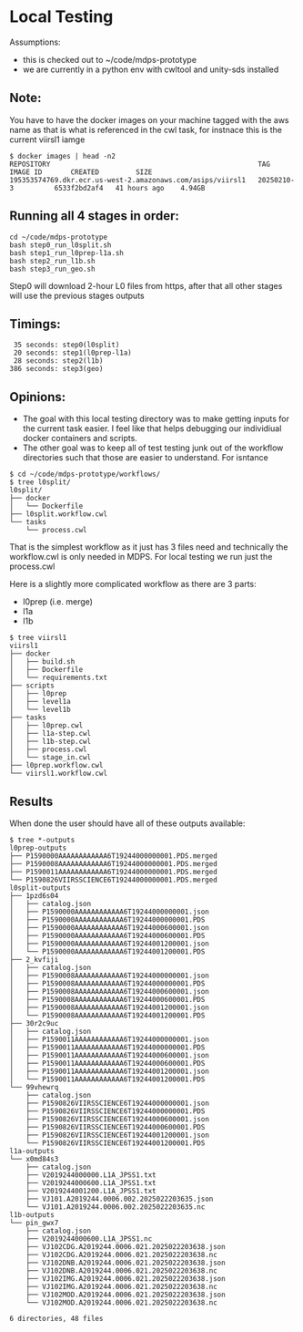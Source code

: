 # Local Testing


Assumptions:
- this is checked out to ~/code/mdps-prototype
- we are currently in a python env with cwltool and unity-sds installed

## Note:
You have to have the docker images on your machine tagged with the aws name as
that is what is referenced in the cwl task, for instnace this is the current
viirsl1 iamge
```
$ docker images | head -n2
REPOSITORY                                                   TAG                 IMAGE ID       CREATED         SIZE
195353574769.dkr.ecr.us-west-2.amazonaws.com/asips/viirsl1   20250210-3          6533f2bd2af4   41 hours ago    4.94GB
```


## Running all 4 stages in order:

```
cd ~/code/mdps-prototype
bash step0_run_l0split.sh
bash step1_run_l0prep-l1a.sh
bash step2_run_l1b.sh
bash step3_run_geo.sh
```

Step0 will download 2-hour L0 files from https, after that all other stages will
use the previous stages outputs

## Timings:
```
 35 seconds: step0(l0split)
 20 seconds: step1(l0prep-l1a)
 28 seconds: step2(l1b)
386 seconds: step3(geo)
```

## Opinions:

- The goal with this local testing directory was to make getting inputs for the
  current task easier. I feel like that helps debugging our individiual docker
  containers and scripts.
- The other goal was to keep all of test testing junk out of the workflow
  directories such that those are easier to understand.  For isntance

```
$ cd ~/code/mdps-prototype/workflows/
$ tree l0split/
l0split/
├── docker
│   └── Dockerfile
├── l0split.workflow.cwl
└── tasks
    └── process.cwl
```

That is the simplest workflow as it just has 3 files need and technically the
workflow.cwl is only needed in MDPS.  For local testing we run just the
process.cwl

Here is a slightly more complicated workflow as there are 3 parts:
- l0prep (i.e. merge)
- l1a
- l1b

```
$ tree viirsl1
viirsl1
├── docker
│   ├── build.sh
│   ├── Dockerfile
│   └── requirements.txt
├── scripts
│   ├── l0prep
│   ├── level1a
│   └── level1b
├── tasks
│   ├── l0prep.cwl
│   ├── l1a-step.cwl
│   ├── l1b-step.cwl
│   ├── process.cwl
│   └── stage_in.cwl
├── l0prep.workflow.cwl
└── viirsl1.workflow.cwl
```


## Results

When done the user should have all of these outputs available:

```
$ tree *-outputs
l0prep-outputs
├── P1590000AAAAAAAAAAAA6T19244000000001.PDS.merged
├── P1590008AAAAAAAAAAAA6T19244000000001.PDS.merged
├── P1590011AAAAAAAAAAAA6T19244000000001.PDS.merged
└── P1590826VIIRSSCIENCE6T19244000000001.PDS.merged
l0split-outputs
├── 1pzd6s04
│   ├── catalog.json
│   ├── P1590000AAAAAAAAAAAA6T19244000000001.json
│   ├── P1590000AAAAAAAAAAAA6T19244000000001.PDS
│   ├── P1590000AAAAAAAAAAAA6T19244000600001.json
│   ├── P1590000AAAAAAAAAAAA6T19244000600001.PDS
│   ├── P1590000AAAAAAAAAAAA6T19244001200001.json
│   └── P1590000AAAAAAAAAAAA6T19244001200001.PDS
├── 2_kvfiji
│   ├── catalog.json
│   ├── P1590008AAAAAAAAAAAA6T19244000000001.json
│   ├── P1590008AAAAAAAAAAAA6T19244000000001.PDS
│   ├── P1590008AAAAAAAAAAAA6T19244000600001.json
│   ├── P1590008AAAAAAAAAAAA6T19244000600001.PDS
│   ├── P1590008AAAAAAAAAAAA6T19244001200001.json
│   └── P1590008AAAAAAAAAAAA6T19244001200001.PDS
├── 30r2c9uc
│   ├── catalog.json
│   ├── P1590011AAAAAAAAAAAA6T19244000000001.json
│   ├── P1590011AAAAAAAAAAAA6T19244000000001.PDS
│   ├── P1590011AAAAAAAAAAAA6T19244000600001.json
│   ├── P1590011AAAAAAAAAAAA6T19244000600001.PDS
│   ├── P1590011AAAAAAAAAAAA6T19244001200001.json
│   └── P1590011AAAAAAAAAAAA6T19244001200001.PDS
└── 99vhewrq
    ├── catalog.json
    ├── P1590826VIIRSSCIENCE6T19244000000001.json
    ├── P1590826VIIRSSCIENCE6T19244000000001.PDS
    ├── P1590826VIIRSSCIENCE6T19244000600001.json
    ├── P1590826VIIRSSCIENCE6T19244000600001.PDS
    ├── P1590826VIIRSSCIENCE6T19244001200001.json
    └── P1590826VIIRSSCIENCE6T19244001200001.PDS
l1a-outputs
└── x0md84s3
    ├── catalog.json
    ├── V2019244000000.L1A_JPSS1.txt
    ├── V2019244000600.L1A_JPSS1.txt
    ├── V2019244001200.L1A_JPSS1.txt
    ├── VJ101.A2019244.0006.002.2025022203635.json
    └── VJ101.A2019244.0006.002.2025022203635.nc
l1b-outputs
└── pin_gwx7
    ├── catalog.json
    ├── V2019244000600.L1A_JPSS1.nc
    ├── VJ102CDG.A2019244.0006.021.2025022203638.json
    ├── VJ102CDG.A2019244.0006.021.2025022203638.nc
    ├── VJ102DNB.A2019244.0006.021.2025022203638.json
    ├── VJ102DNB.A2019244.0006.021.2025022203638.nc
    ├── VJ102IMG.A2019244.0006.021.2025022203638.json
    ├── VJ102IMG.A2019244.0006.021.2025022203638.nc
    ├── VJ102MOD.A2019244.0006.021.2025022203638.json
    └── VJ102MOD.A2019244.0006.021.2025022203638.nc

6 directories, 48 files
```
